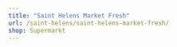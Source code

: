```yaml
---
title: "Saint Helens Market Fresh"
url: /saint-helens/saint-helens-market-fresh/
shop: Supermarkt
---
```

